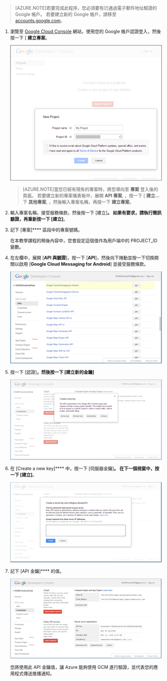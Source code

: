 >[AZURE.NOTE]若要完成此程序，您必須要有已通過電子郵件地址驗證的 Google 帳戶。 若要建立新的 Google 帳戶，請移至 <a href="http://go.microsoft.com/fwlink/p/?LinkId=268302" target="_blank">accounts.google.com</a>。


1. 瀏覽至 <a href="http://cloud.google.com/console" target="_blank">Google Cloud Console</a> 網站，使用您的 Google 帳戶認證登入，然後按一下 [ **建立專案**。

    ![](./media/notification-hubs-android-get-started/mobile-services-google-new-project.png)
    >[AZURE.NOTE]當您已經有現有的專案時，將您導向至 <strong>專案</strong> 登入後的頁面。 若要建立新的專案儀表板中，展開 <strong>API 專案</strong>, ，按一下 [ <strong>建立...</strong> 下 <strong>其他專案</strong>, ，然後輸入專案名稱，再按一下 <strong>建立專案</strong>。

2. 輸入專案名稱，接受服務條款，然後按一下 [建立]****。 如果有要求，請執行簡訊驗證，再重新按一下 [建立]****。

3. 記下 [專案]**** 區段中的專案號碼。

    在本教學課程的稍後內容中，您會設定這個值作為用戶端中的 PROJECT_ID 變數。

4. 在左欄中，展開 [**API 與驗證**]，按一下 [**API**]，然後向下捲動並按一下切換開關以啟用 [**Google Cloud Messaging for Android**] 並接受服務條款。

    ![](./media/notification-hubs-android-get-started/mobile-services-google-enable-GCM.png)

5. 按一下 [認證]****，然後按一下 [建立新的金鑰]****

    ![](./media/notification-hubs-android-get-started/mobile-services-google-create-server-key.png)

6. 在 [Create a new key]**** 中，按一下 [伺服器金鑰]****。 在下一個視窗中，按一下 [建立]****。

    ![](./media/notification-hubs-android-get-started/mobile-services-google-create-server-key2.png)

7. 記下 [API 金鑰]**** 的值。

    ![](./media/notification-hubs-android-get-started/mobile-services-google-create-server-key3.png)

    您將使用此 API 金鑰值，讓 Azure 能夠使用 GCM 進行驗證，並代表您的應用程式傳送推播通知。






